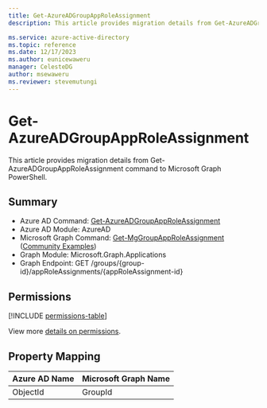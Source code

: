 ```yaml
---
title: Get-AzureADGroupAppRoleAssignment
description: This article provides migration details from Get-AzureADGroupAppRoleAssignment command to Microsoft Graph PowerShell.

ms.service: azure-active-directory
ms.topic: reference
ms.date: 12/17/2023
ms.author: eunicewaweru
manager: CelesteDG
author: msewaweru
ms.reviewer: stevemutungi
---
```


# Get-AzureADGroupAppRoleAssignment

This article provides migration details from Get-AzureADGroupAppRoleAssignment command to Microsoft Graph PowerShell.

## Summary

+ Azure AD Command: [Get-AzureADGroupAppRoleAssignment](/powershell/module/azuread/get-azureadgroupapproleassignment)
+ Azure AD Module: AzureAD
+ Microsoft Graph Command: [Get-MgGroupAppRoleAssignment](/powershell/module/microsoft.graph.applications/get-mggroupapproleassignment) ([Community Examples](https://github.com/orgs/msgraph/discussions?discussions_q=Get-MgGroupAppRoleAssignment))
+ Graph Module: Microsoft.Graph.Applications
+ Graph Endpoint:  GET /groups/{group-id}/appRoleAssignments/{appRoleAssignment-id}

## Permissions

[!INCLUDE [permissions-table](~/graphref/api-reference/v1.0/includes/permissions/group-list-approleassignments-permissions.md)]

View more [details on permissions](/graph/api/group-list-approleassignments#permissions).

## Property Mapping

|Azure AD Name|Microsoft Graph Name|
|---|---|
|ObjectId|GroupId|